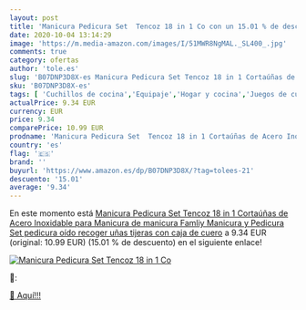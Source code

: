 ```yaml
---
layout: post
title: 'Manicura Pedicura Set  Tencoz 18 in 1 Co con un 15.01 % de descuento'
date: 2020-10-04 13:14:29
image: 'https://m.media-amazon.com/images/I/51MWR8NgMAL._SL400_.jpg'
comments: true
category: ofertas
author: 'tole.es'
slug: 'B07DNP3D8X-es Manicura Pedicura Set Tencoz 18 in 1 Cortaúñas de Acero...'
sku: 'B07DNP3D8X-es'
tags: [ 'Cuchillos de cocina','Equipaje','Hogar y cocina','Juegos de cuchillos de cocina','Mochilas','Mochilas tipo casual','Utensilios de cocina','tijeras', ]
actualPrice: 9.34 EUR
currency: EUR
price: 9.34
comparePrice: 10.99 EUR
prodname: 'Manicura Pedicura Set  Tencoz 18 in 1 Cortaúñas de Acero Inoxidable para Manicura de manicura Famliy Manicura y Pedicura Set pedicura  oído recoger uñas tijeras con caja de cuero'
country: 'es'
flag: '🇪🇸'
brand: ''
buyurl: 'https://www.amazon.es/dp/B07DNP3D8X/?tag=tolees-21'
descuento: '15.01'
average: '9.34'
---
```


En este momento está [Manicura Pedicura Set  Tencoz 18 in 1 Cortaúñas de Acero Inoxidable para Manicura de manicura Famliy Manicura y Pedicura Set pedicura  oído recoger uñas tijeras con caja de cuero](https://www.amazon.es/dp/B07DNP3D8X/?tag=tolees-21) a 9.34 EUR (original: 10.99 EUR) (15.01 %  de descuento) en el siguiente enlace!

[![Manicura Pedicura Set  Tencoz 18 in 1 Co](https://m.media-amazon.com/images/I/51MWR8NgMAL._SL400_.jpg)](https://www.amazon.es/dp/B07DNP3D8X/?tag=tolees-21)

🔎:


[🛒 Aquí!!!](https://www.amazon.es/dp/B07DNP3D8X/?tag=tolees-21)
